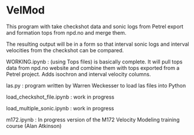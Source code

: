# VelMod
This program with take checkshot data and sonic logs from Petrel export and formation tops from npd.no and merge them.

The resulting output will be in a form so that interval sonic logs and interval velocities from the checkshot can be compared.

WORKING.ipynb : (using Tops files) is basically complete.  It will pull tops data from npd.no website and combine them with tops exported from a Petrel project.  Adds isochron and interval velocity columns.

las.py : program written by Warren Weckesser to load las files into Python

load_checkshot_file.ipynb : work in progress

load_multiple_sonic.ipynb : work in progress

m172.ipynb :  In progress version of the M172 Velocity Modeling training course (Alan Atkinson)
